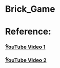 # Brick_Game
# Reference: 

### [ُYouTube Video 1](https://www.youtube.com/watch?v=K9qMm3JbOH0&feature=youtu.be)
### [ُYouTube Video 2](https://www.youtube.com/watch?v=NDh4B3gb8V4)
